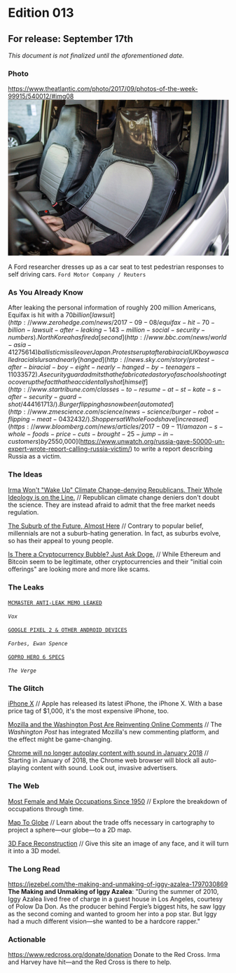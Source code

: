 # Edition 013

## For release: September 17th

_This document is not finalized until the aforementioned date._

### Photo

https://www.theatlantic.com/photo/2017/09/photos-of-the-week-99915/540012/#img08
![selfdriving.jpg](selfdriving.jpg)

A Ford researcher dresses up as a car seat to test pedestrian responses to self driving cars.
`Ford Motor Company / Reuters`

### As You Already Know
After leaking the personal information of roughly 200 million Americans, Equifax is hit with a $70 billion [lawsuit](http://www.zerohedge.com/news/2017-09-08/equifax-hit-70-billion-lawsuit-after-leaking-143-million-social-security-numbers). North Korea has fired a [second](http://www.bbc.com/news/world-asia-41275614) ballistic missile over Japan. Protests erupt after a biracial UK boy was called racial slurs and nearly [hanged](http://news.sky.com/story/protest-after-biracial-boy-eight-nearly-hanged-by-teenagers-11033572). A security guard admits that he fabricated a story of a school shooting to cover up the fact that he accidentally shot [himself](http://www.startribune.com/classes-to-resume-at-st-kate-s-after-security-guard-shot/444161713/). Burger flipping has now been [automated](http://www.zmescience.com/science/news-science/burger-robot-flipping-meat-0432432/). Shoppers at Whole Foods have [increased](https://www.bloomberg.com/news/articles/2017-09-11/amazon-s-whole-foods-price-cuts-brought-25-jump-in-customers) by 25% after the grocery chain's acquisition by Amazon. The snow leopard is no longer [endangered](http://www.bbc.com/news/world-asia-41270646). After Trump refused to send condolences to Mexico after an earthquake and hurricane, Trump flip-flopped and instead blamed the [cell phone reception](https://twitter.com/realDonaldTrump/status/908409572943126528). Russia paid a UN expert [$50,000](https://www.unwatch.org/russia-gave-50000-un-expert-wrote-report-calling-russia-victim/) to write a report describing Russia as a victim.

### The Ideas

[Irma Won't "Wake Up" Climate Change-denying Republicans. Their Whole Ideology is on the Line.](https://theintercept.com/2017/09/11/irma-donald-trump-tax-cuts-climate-change-republican-ideology-capitalism/) // Republican climate change deniers don't doubt the science. They are instead afraid to admit that the free market needs regulation.

[The Suburb of the Future, Almost Here](https://www.nytimes.com/2017/09/15/sunday-review/future-suburb-millennials.html) // Contrary to popular belief, millennials are not a suburb-hating generation. In fact, as suburbs evolve, so has their appeal to young people.

[Is There a Cryptocurrency Bubble? Just Ask Doge.](https://www.nytimes.com/2017/09/15/business/cryptocurrency-bubble-doge.html) // While Ethereum and Bitcoin seem to be legitimate, other cryptocurrencies and their "initial coin offerings" are looking more and more like scams.

### The Leaks

[`MCMASTER ANTI-LEAK MEMO LEAKED`](https://www.vox.com/policy-and-politics/2017/9/14/16305384/mcmaster-memo-leaks)

*`Vox`*

[`GOOGLE PIXEL 2 & OTHER ANDROID DEVICES`](https://www.forbes.com/sites/ewanspence/2017/09/15/android-news-headlines-google-new-leak-rumor-pixel2-note8-s9-nokia/#493e60151c5c)

*`Forbes, Ewan Spence`*

[`GOPRO HERO 6 SPECS`](https://www.theverge.com/circuitbreaker/2017/9/16/16318882/gopro-hero-6-black-specs-features-price-karma)

*`The Verge`*

### The Glitch
[iPhone X](https://www.apple.com/iphone-x/) // Apple has released its latest iPhone, the iPhone X. With a base price tag of $1,000, it's the most expensive iPhone, too.

[Mozilla and the Washington Post Are Reinventing Online Comments](https://blog.mozilla.org/blog/2017/09/06/mozilla-washington-post-reinventing-online-comments/) // The *Washington Post* has integrated Mozilla's new commenting platform, and the effect might be game-changing.

[Chrome will no longer autoplay content with sound in January 2018](https://venturebeat.com/2017/09/14/chrome-will-no-longer-autoplay-content-with-sound-in-january-2018/) // Starting in January of 2018, the Chrome web browser will block all auto-playing content with sound. Look out, invasive advertisers.

### The Web

[Most Female and Male Occupations Since 1950](https://flowingdata.com/2017/09/11/most-female-and-male-occupations-since-1950/) // Explore the breakdown of occupations through time.

[Map To Globe](https://www.maptoglobe.com/) // Learn about the trade offs necessary in cartography to project a sphere—our globe—to a 2D map.

[3D Face Reconstruction](http://www.cs.nott.ac.uk/~psxasj/3dme/) // Give this site an image of any face, and it will turn it into a 3D model.

### The Long Read
https://jezebel.com/the-making-and-unmaking-of-iggy-azalea-1797030869 **The Making and Unmaking of Iggy Azalea**: "During the summer of 2010, Iggy Azalea lived free of charge in a guest house in Los Angeles, courtesy of Polow Da Don. As the producer behind Fergie’s biggest hits, he saw Iggy as the second coming and wanted to groom her into a pop star. But Iggy had a much different vision—she wanted to be a hardcore rapper."

### Actionable
https://www.redcross.org/donate/donation Donate to the Red Cross. Irma and Harvey have hit—and the Red Cross is there to help.
